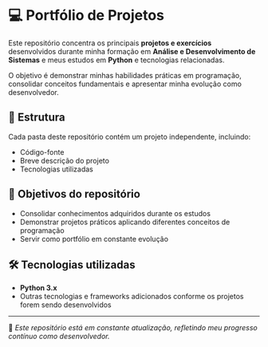 # 💻 Portfólio de Projetos

Este repositório concentra os principais **projetos e exercícios** desenvolvidos durante minha formação em **Análise e Desenvolvimento de Sistemas** e meus estudos em **Python** e tecnologias relacionadas.  

O objetivo é demonstrar minhas habilidades práticas em programação, consolidar conceitos fundamentais e apresentar minha evolução como desenvolvedor.

## 📂 Estrutura
Cada pasta deste repositório contém um projeto independente, incluindo:
- Código-fonte
- Breve descrição do projeto
- Tecnologias utilizadas

## 🎯 Objetivos do repositório
- Consolidar conhecimentos adquiridos durante os estudos  
- Demonstrar projetos práticos aplicando diferentes conceitos de programação  
- Servir como portfólio em constante evolução  

## 🛠 Tecnologias utilizadas
- **Python 3.x**  
- Outras tecnologias e frameworks adicionados conforme os projetos forem sendo desenvolvidos  

---

📌 *Este repositório está em constante atualização, refletindo meu progresso contínuo como desenvolvedor.*
